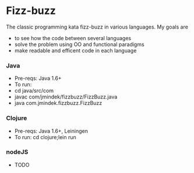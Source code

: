 # Fizz-buzz

The classic programming kata fizz-buzz in various languages.
My goals are
+ to see how the code between several languages
+ solve the problem using OO and functional paradigms
+ make readable and efficent code in each language

### Java
+ Pre-reqs: Java 1.6+
+ To run:
 + cd java/src/com
 + javac com/jmindek/fizzbuzz/FizzBuzz.java
 + java com.jmindek.fizzbuzz.FizzBuzz

### Clojure
+ Pre-reqs: Java 1.6+, Leiningen
+ To run: cd clojure;lein run

### nodeJS
+ TODO

